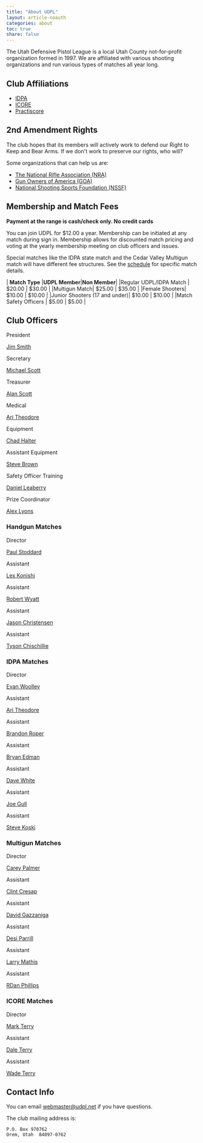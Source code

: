 ```yaml
---
title: "About UDPL"
layout: article-noauth
categories: about
toc: true
share: false
---
```


The Utah Defensive Pistol League is a local Utah County not-for-profit organization formed in 1997. We are affiliated with various shooting organizations and run various types of matches all year long. 


## Club Affiliations

* [IDPA](http://www.idpa.com)
* [ICORE](http://www.icore.org)
* [Practiscore](https://practiscore.com)

## 2nd Amendment Rights

The club hopes that its members will actively work to defend our Right to Keep and Bear Arms. If we don't work to preserve our rights, who will?

Some organizations that can help us are:

* [The National Rifle Association (NRA)](http://home.nra.org/)
* [Gun Owners of America (GOA)](http://gunowners.org/)
* [National Shooting Sports Foundation (NSSF)](http://www.nssf.org/)

## Membership and Match Fees

**Payment at the range is cash/check only. No credit cards**

You can join UDPL for $12.00 a year. Membership can be initiated at any match during sign in. Membership allows for discounted match pricing and voting at the yearly membership meeting on club officers and issues.

Special matches like the IDPA state match and the Cedar Valley Multigun match will have different fee structures. See the [schedule](/schedule) for specific match details.

| **Match Type**  |**UDPL Member**|**Non Member**|
|Regular UDPL/IDPA Match | $20.00 | $30.00 |
|Multigun Match| $25.00 | $35.00 |
|Female Shooters| $10.00 | $10.00 |
|Junior Shooters (17 and under)| $10.00 | $10.00 |
|Match Safety Officers | $5.00 | $5.00 |


## Club Officers

<div class="group-officers">

<div class="officer"><p class="officer-title">President</p><p class="officer-name"><a href="mailto:jsmith@ipaperbox.com">Jim Smith</a></p></div>

<div class="officer"><p class="officer-title">Secretary</p><p class="officer-name"><a href="mailto:m_g_scott@hotmail.com">Michael Scott</a></p></div>

<div class="officer"><p class="officer-title">Treasurer</p><p class="officer-name"><a href="mailto:roughshod00@hotmail.com">Alan Scott</a></p></div>

<div class="officer"><p class="officer-title">Medical</p><p class="officer-name"><a href="mailto:atwolf@hotmail.com">Ari Theodore</a></p></div>

<div class="officer"><p class="officer-title">Equipment</p><p class="officer-name"><a href="mailto:halter.chad@comcast.net">Chad Halter</a></p></div>

<div class="officer"><p class="officer-title">Assistant Equipment</p><p class="officer-name"><a href="mailto:steven.brown2@hp.com">Steve Brown</a></p></div>

<div class="officer"><p class="officer-title">Safety Officer Training</p><p class="officer-name"><a href="mailto:leaberry@gmail.com">Daniel Leaberry</a></p></div>

<div class="officer"><p class="officer-title">Prize Coordinator</p><p class="officer-name"><a href="mailto:bigno73@aol.com">Alex Lyons</a></p></div>

</div>

### Handgun Matches

<div class="group-officers">

<div class="officer"><p class="officer-title">Director</p><p class="officer-name"><a href="mailto:docstodd@hotmail.com">Paul Stoddard</a></p></div>

<div class="officer"><p class="officer-title">Assistant</p><p class="officer-name"><a href="mailto:lexkonishi@gmail.com">Lex Konishi</a></p></div>

<div class="officer"><p class="officer-title">Assistant</p><p class="officer-name"><a href="mailto:robert@rawyatt.com">Robert Wyatt</a></p></div>

<div class="officer"><p class="officer-title">Assistant</p><p class="officer-name"><a href="mailto:jason@concealmentsolutions.com">Jason Christensen</a></p></div>

<div class="officer"><p class="officer-title">Assistant</p><p class="officer-name"><a href="mailto:tchischillie@gmail.com">Tyson Chischillie</a></p></div>

</div>


### IDPA Matches

<div class="group-officers">

<div class="officer"><p class="officer-title">Director</p><p class="officer-name"><a href="mailto:evan@woolleyfamily.com">Evan Woolley</a></p></div>

<div class="officer"><p class="officer-title">Assistant</p><p class="officer-name"><a href="mailto:atwolf@hotmail.com">Ari Theodore</a></p></div>

<div class="officer"><p class="officer-title">Assistant</p><p class="officer-name"><a href="mailto:brandontroper@gmail.com">Brandon Roper</a></p></div>

<div class="officer"><p class="officer-title">Assistant</p><p class="officer-name"><a href="mailto:bryanedman@yahoo.com">Bryan Edman</a></p></div>

<div class="officer"><p class="officer-title">Assistant</p><p class="officer-name"><a href="mailto:dwhite@jorg.net">Dave White</a></p></div>

<div class="officer"><p class="officer-title">Assistant</p><p class="officer-name"><a href="mailto:gull.joe@gmail.com">Joe Gull</a></p></div>

<div class="officer"><p class="officer-title">Assistant</p><p class="officer-name"><a href="mailto:koski88@hotmail.com">Steve Koski</a></p></div>

</div>

### Multigun Matches

<div class="group-officers">

<div class="officer"><p class="officer-title">Director</p><p class="officer-name"><a href="mailto:carey@allabouttrucks.net">Carey Palmer</a></p></div>

<div class="officer"><p class="officer-title">Assistant</p><p class="officer-name"><a href="mailto:cresaps@earthlink.net">Clint Cresap</a></p></div>

<div class="officer"><p class="officer-title">Assistant</p><p class="officer-name"><a href="mailto:david.gazzaniga@gmail.com">David Gazzaniga</a></p></div>

<div class="officer"><p class="officer-title">Assistant</p><p class="officer-name"><a href="mailto:dparrill@hotmail.com">Desi Parrill</a></p></div>

<div class="officer"><p class="officer-title">Assistant</p><p class="officer-name"><a href="mailto:mozzzy@digis.net">Larry Mathis</a></p></div>

<div class="officer"><p class="officer-title">Assistant</p><p class="officer-name"><a href="mailto:rphillips@klune.com">RDan Phillips</a></p></div>

</div>



### ICORE Matches

<div class="group-officers">

<div class="officer"><p class="officer-title">Director</p><p class="officer-name"><a href="mailto:kristat@cut.net">Mark Terry</a></p></div>

<div class="officer"><p class="officer-title">Assistant</p><p class="officer-name"><a href="mailto:dalejoeterry@yahoo.com">Dale Terry</a></p></div>

<div class="officer"><p class="officer-title">Assistant</p><p class="officer-name"><a href="mailto:Jwterry44@yahoo.com">Wade Terry</a></p></div>

</div>


## Contact Info

You can email <webmaster@udpl.net> if you have questions.

The club mailing address is: 

    P.O. Box 970762
    Orem, Utah  84097-0762
